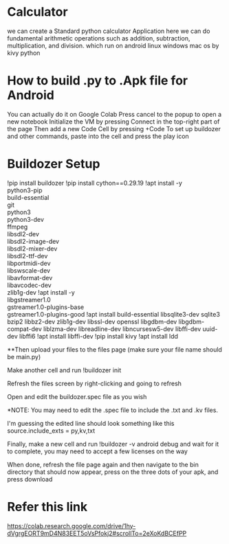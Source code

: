 # Calculator
we can create a Standard python calculator Application here we  can do fundamental arithmetic operations such as addition, subtraction, multiplication, and division. which run on android linux windows mac os by kivy python

# How to build .py to .Apk file for Android

You can actually do it on Google Colab
Press cancel to the popup to open a new notebook
Initialize the VM by pressing Connect in the top-right part of the page
Then add a new Code Cell by pressing +Code
To set up buildozer and other commands, paste into the cell and press the play icon


# Buildozer Setup
!pip install buildozer
!pip install cython==0.29.19
!apt install -y \
    python3-pip \
    build-essential \
    git \
    python3 \
    python3-dev \
    ffmpeg \
    libsdl2-dev \
    libsdl2-image-dev \
    libsdl2-mixer-dev \
    libsdl2-ttf-dev \
    libportmidi-dev \
    libswscale-dev \
    libavformat-dev \
    libavcodec-dev \
    zlib1g-dev
!apt install -y \
    libgstreamer1.0 \
    gstreamer1.0-plugins-base \
    gstreamer1.0-plugins-good
!apt install build-essential libsqlite3-dev sqlite3 bzip2 libbz2-dev zlib1g-dev libssl-dev openssl libgdbm-dev libgdbm-compat-dev liblzma-dev libreadline-dev libncursesw5-dev libffi-dev uuid-dev libffi6
!apt install libffi-dev
!pip install kivy
!apt install ldd

**Then upload your files to the files page (make sure your file name should be main.py)

Make another cell and run !buildozer init

Refresh the files screen by right-clicking and going to refresh

Open and edit the buildozer.spec file as you wish

*NOTE: You may need to edit the .spec file to include the .txt and .kv files.

I'm guessing the edited line should look something like this source.include_exts = py,kv,txt

Finally, make a new cell and run !buildozer -v android debug and wait for it to complete, you may need to accept a few licenses on the way

When done, refresh the file page again and then navigate to the bin directory that should now appear, press on the three dots of your apk, and press download

# Refer this link
https://colab.research.google.com/drive/1hy-dVgrgEORT9mD4N83EET5oVsPfokj2#scrollTo=2eXoKdBCEfPP


